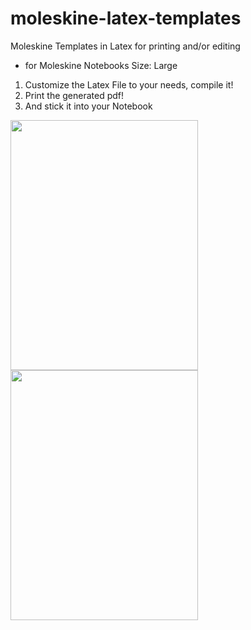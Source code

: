 # moleskine-latex-templates
Moleskine Templates in Latex for printing and/or editing
- for Moleskine Notebooks Size: Large

1. Customize the Latex File to your needs, compile it!
2. Print the generated pdf! 
3. And stick it into your Notebook


<img src="https://github.com/hannic/moleskine-latex-templates/blob/master/screenshot-bullet-list.png" width="300" height="400" /><img src="https://github.com/hannic/moleskine-latex-templates/blob/master/screenshot-bullet-list.png" width="300" height="400" />



<!---
![Bullet List](https://github.com/hannic/moleskine-latex-templates/blob/master/screenshot-bullet-list.png)
-->

